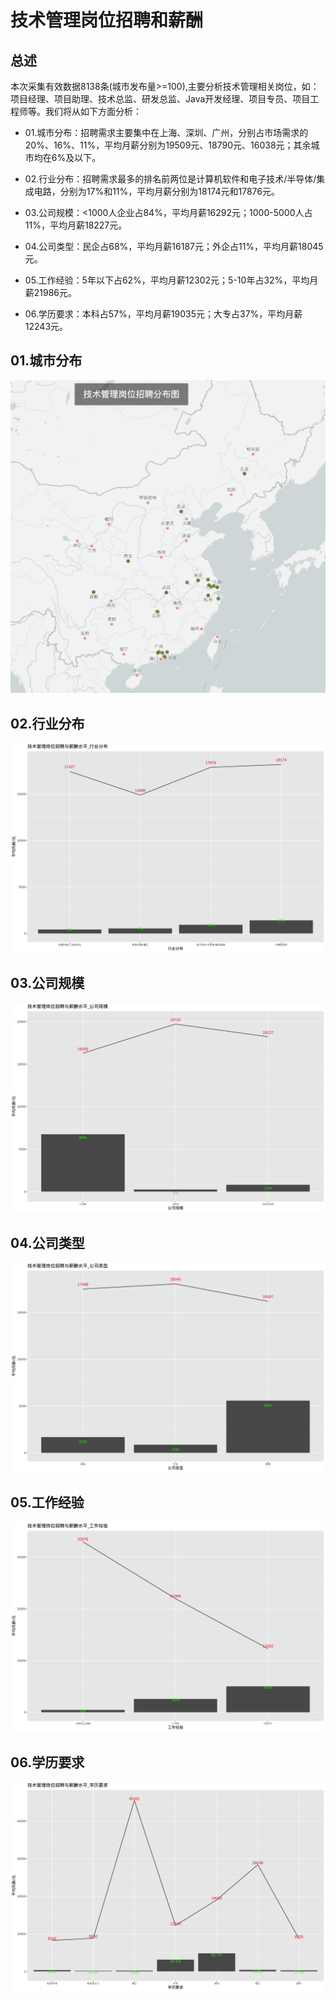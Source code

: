# 技术管理岗位招聘和薪酬

## 总述

本次采集有效数据8138条(城市发布量\>=100),主要分析技术管理相关岗位，如：项目经理、项目助理、技术总监、研发总监、Java开发经理、项目专员、项目工程师等。我们将从如下方面分析：

-   01.城市分布：招聘需求主要集中在上海、深圳、广州，分别占市场需求的20%、16%、11%，平均月薪分别为19509元、18790元、16038元；其余城市均在6%及以下。

-   02.行业分布：招聘需求最多的排名前两位是计算机软件和电子技术/半导体/集成电路，分别为17%和11%，平均月薪分别为18174元和17876元。

-   03.公司规模：\<1000人企业占84%，平均月薪16292元；1000-5000人占11%，平均月薪18227元。

-   04.公司类型：民企占68%，平均月薪16187元；外企占11%，平均月薪18045元。

-   05.工作经验：5年以下占62%，平均月薪12302元；5-10年占32%，平均月薪21986元。

-   06.学历要求：本科占57%，平均月薪19035元；大专占37%，平均月薪12243元。

## 01.城市分布

![roadmap](Rplot01_roadmap.png)

## 02.行业分布

![industries](Rplot02_industries.png)

## 03.公司规模

![com_size](Rplot03_com_size.png)

## 04.公司类型

![com_type](Rplot04_com_type.png)

## 05.工作经验

![experience](Rplot05_experience.png)

## 06.学历要求

![education](Rplot06_education.png)
